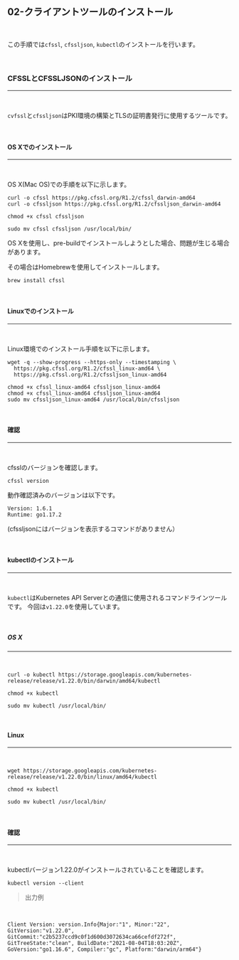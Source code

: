 
## **02-クライアントツールのインストール**

<br>

この手順では`cfssl`, `cfssljson`, `kubectl`のインストールを行います。

<br>

### **CFSSLとCFSSLJSONのインストール**
---

<br>

`cvfssl`と`cfssljson`はPKI環境の構築とTLSの証明書発行に使用するツールです。

<br>

#### **OS Xでのインストール**
---

<br>

OS X(Mac OS)での手順を以下に示します。
```
curl -o cfssl https://pkg.cfssl.org/R1.2/cfssl_darwin-amd64
curl -o cfssljson https://pkg.cfssl.org/R1.2/cfssljson_darwin-amd64
```

```
chmod +x cfssl cfssljson
```

```
sudo mv cfssl cfssljson /usr/local/bin/
```

OS Xを使用し、pre-buildでインストールしようとした場合、問題が生じる場合があります。

その場合はHomebrewを使用してインストールします。

```
brew install cfssl
```

<br>

#### **Linuxでのインストール**
---

<br>

Linux環境でのインストール手順を以下に示します。

```
wget -q --show-progress --https-only --timestamping \
  https://pkg.cfssl.org/R1.2/cfssl_linux-amd64 \
  https://pkg.cfssl.org/R1.2/cfssljson_linux-amd64

chmod +x cfssl_linux-amd64 cfssljson_linux-amd64
chmod +x cfssl_linux-amd64 cfssljson_linux-amd64
sudo mv cfssljson_linux-amd64 /usr/local/bin/cfssljson
```

<br>

#### **確認**
---

<br>

cfsslのバージョンを確認します。

```
cfssl version
```

動作確認済みのバージョンは以下です。

```
Version: 1.6.1
Runtime: go1.17.2
```

(cfssljsonにはバージョンを表示するコマンドがありません）

<br>

#### **kubectlのインストール**
---

<br>

`kubectl`はKubernetes API Serverとの通信に使用されるコマンドラインツールです。
今回は`v1.22.0`を使用しています。

<br>

##### **OS X**
---

<br>

```
curl -o kubectl https://storage.googleapis.com/kubernetes-release/release/v1.22.0/bin/darwin/amd64/kubectl
```

```
chmod +x kubectl
```

```
sudo mv kubectl /usr/local/bin/
```

<br>

#### **Linux**
---

<br>

```
wget https://storage.googleapis.com/kubernetes-release/release/v1.22.0/bin/linux/amd64/kubectl
```
```
chmod +x kubectl
```
```
sudo mv kubectl /usr/local/bin/
```

<br>

#### **確認**
---

<br>

kubectlバージョン1.22.0がインストールされていることを確認します。

```
kubectl version --client
```

> 出力例

<br>

```
Client Version: version.Info{Major:"1", Minor:"22", GitVersion:"v1.22.0", GitCommit:"c2b5237ccd9c0f1d600d3072634ca66cefdf272f", GitTreeState:"clean", BuildDate:"2021-08-04T18:03:20Z", GoVersion:"go1.16.6", Compiler:"gc", Platform:"darwin/arm64"}
```
